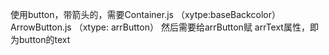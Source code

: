 使用button，带箭头的，需要Container.js （xytpe:baseBackcolor）
    ArrowButton.js （xtype: arrButton）
然后需要给arrButton赋 arrText属性，即为button的text
